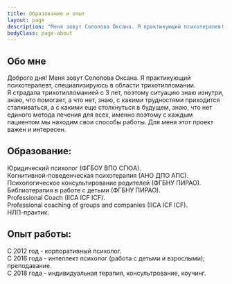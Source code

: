 ```yaml
---
title: Образование и опыт
layout: page
description: "Меня зовут Солопова Оксана. Я практикующий психотерапевт, специализируюсь в области трихотилломании"
bodyClass: page-about
---
```


## Обо мне
Доброго дня! Меня зовут Солопова Оксана. Я практикующий психотерапевт, специализируюсь в области трихотилломании.     
Я страдала трихотилломанией с 3 лет, поэтому ситуацию знаю изнутри, знаю, что помогает, а что нет, знаю, с какими трудностями приходится сталкиваться, а с какими еще столкнуться в будущем, знаю, что нет единого метода лечения для всех, именно поэтому с каждым пациентом мы находим свои способы работы.
Для меня этот проект важен и интересен.    
 
## Образование:   
Юридический психолог (ФГБОУ ВПО СГЮА).  
Когнитивной-поведенческая психотерапия (АНО ДПО АПС).  
Психологическое консультирование родителей (ФГБНУ ПИРАО).  
Библиотерапия в работе с детьми (ФГБНУ ПИРАО).  
Professional Coach (IICA ICF ICF).  
Professional coaching of groups and companies (IICA ICF ICF).  
НЛП-практик. 

## Опыт работы:   
С 2012 год - корпоративный психолог.  
С 2016 года - интеллект психолог (работа с детьми и взрослыми); преподавание.  
С 2018 года - индивидуальная терапия, консультрование, коучинг.   

